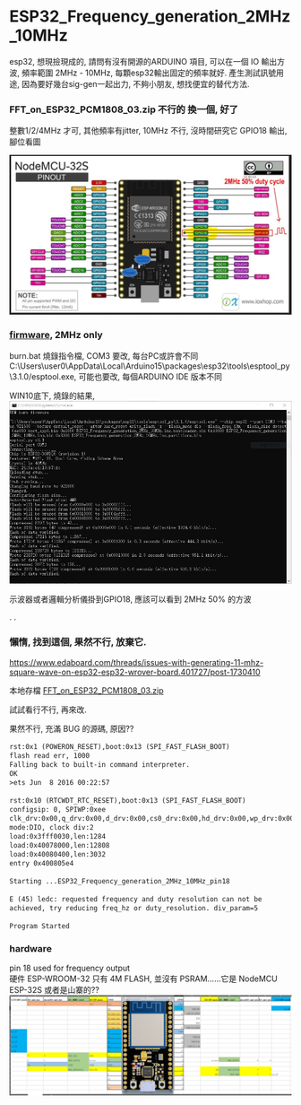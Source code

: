 # ESP32_Frequency_generation_2MHz_10MHz  
esp32, 想現撿現成的, 請問有沒有開源的ARDUINO 項目, 可以在一個 IO 輸出方波, 頻率範圍 2MHz - 10MHz, 每顆esp32輸出固定的頻率就好. 產生測試訊號用途, 因為要好幾台sig-gen一起出力, 不夠小朋友, 想找便宜的替代方法.  

### FFT_on_ESP32_PCM1808_03.zip 不行的 換一個, 好了  
整數1/2/4MHz 才可, 其他頻率有jitter, 10MHz 不行, 沒時間研究它
GPIO18 輸出, 腳位看圖

![osc_output_GPIO18.JPG](osc_output_GPIO18.JPG)  

### [firmware](firmware), 2MHz only  
burn.bat 燒錄指令檔, 
COM3 要改, 每台PC或許會不同
C:\Users\user0\AppData\Local\Arduino15\packages\esp32\tools\esptool_py\3.1.0/esptool.exe, 可能也要改, 每個ARDUINO IDE 版本不同  

WIN10底下, 燒錄的結果, 
![firmware/burn_firmware_ok.JPG](firmware/burn_firmware_ok.JPG)

示波器或者邏輯分析儀掛到GPIO18, 應該可以看到 2MHz 50% 的方波  


.
.




### 懶惰, 找到這個, 果然不行, 放棄它.
https://www.edaboard.com/threads/issues-with-generating-11-mhz-square-wave-on-esp32-esp32-wrover-board.401727/post-1730410   
  
本地存檔 [FFT_on_ESP32_PCM1808_03.zip](FFT_on_ESP32_PCM1808_03.zip)  

試試看行不行, 再來改.  

果然不行, 充滿 BUG 的源碼, 原因??
```
rst:0x1 (POWERON_RESET),boot:0x13 (SPI_FAST_FLASH_BOOT)
flash read err, 1000
Falling back to built-in command interpreter.
OK
>ets Jun  8 2016 00:22:57

rst:0x10 (RTCWDT_RTC_RESET),boot:0x13 (SPI_FAST_FLASH_BOOT)
configsip: 0, SPIWP:0xee
clk_drv:0x00,q_drv:0x00,d_drv:0x00,cs0_drv:0x00,hd_drv:0x00,wp_drv:0x00
mode:DIO, clock div:2
load:0x3fff0030,len:1284
load:0x40078000,len:12808
load:0x40080400,len:3032
entry 0x400805e4

Starting ...ESP32_Frequency_generation_2MHz_10MHz_pin18

E (45) ledc: requested frequency and duty resolution can not be achieved, try reducing freq_hz or duty_resolution. div_param=5

Program Started

```


### hardware  
pin 18 used for frequency output  
硬件 ESP-WROOM-32 只有 4M FLASH, 並沒有 PSRAM……它是 NodeMCU ESP-32S 或者是山寨的??  
![nodemcu_esp32-s_corrected_pin_lcd.jpg](nodemcu_esp32-s_corrected_pin_lcd.jpg)  
